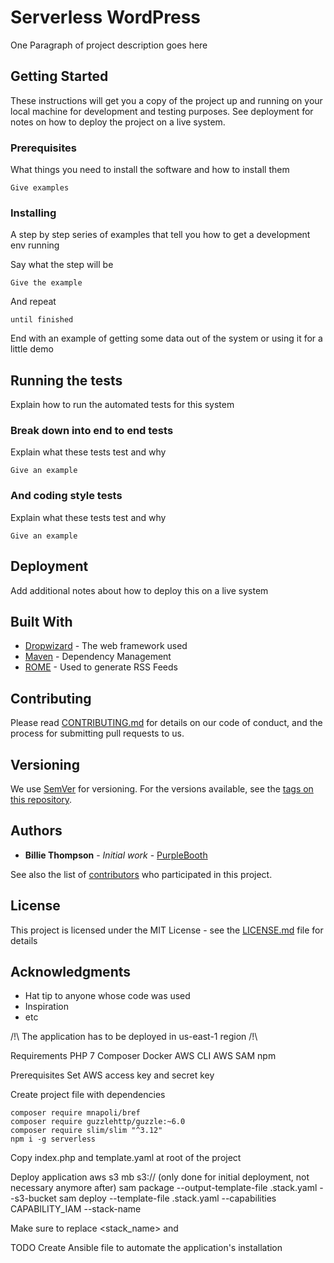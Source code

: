 # Serverless WordPress

One Paragraph of project description goes here

## Getting Started

These instructions will get you a copy of the project up and running on your local machine for development and testing purposes. See deployment for notes on how to deploy the project on a live system.

### Prerequisites

What things you need to install the software and how to install them

```
Give examples
```

### Installing

A step by step series of examples that tell you how to get a development env running

Say what the step will be

```
Give the example
```

And repeat

```
until finished
```

End with an example of getting some data out of the system or using it for a little demo

## Running the tests

Explain how to run the automated tests for this system

### Break down into end to end tests

Explain what these tests test and why

```
Give an example
```

### And coding style tests

Explain what these tests test and why

```
Give an example
```

## Deployment

Add additional notes about how to deploy this on a live system

## Built With

* [Dropwizard](http://www.dropwizard.io/1.0.2/docs/) - The web framework used
* [Maven](https://maven.apache.org/) - Dependency Management
* [ROME](https://rometools.github.io/rome/) - Used to generate RSS Feeds

## Contributing

Please read [CONTRIBUTING.md](https://gist.github.com/PurpleBooth/b24679402957c63ec426) for details on our code of conduct, and the process for submitting pull requests to us.

## Versioning

We use [SemVer](http://semver.org/) for versioning. For the versions available, see the [tags on this repository](https://github.com/your/project/tags). 

## Authors

* **Billie Thompson** - *Initial work* - [PurpleBooth](https://github.com/PurpleBooth)

See also the list of [contributors](https://github.com/your/project/contributors) who participated in this project.

## License

This project is licensed under the MIT License - see the [LICENSE.md](LICENSE.md) file for details

## Acknowledgments

* Hat tip to anyone whose code was used
* Inspiration
* etc








/!\ The application has to be deployed in us-east-1 region /!\

Requirements
	PHP 7
	Composer
	Docker
	AWS CLI
	AWS SAM
	npm

Prerequisites
	Set AWS access key and secret key

Create project file with dependencies

	composer require mnapoli/bref
	composer require guzzlehttp/guzzle:~6.0
	composer require slim/slim "^3.12"
	npm i -g serverless

Copy index.php and template.yaml at root of the project

Deploy application
	aws s3 mb s3://<bucket-name> (only done for initial deployment, not necessary anymore after)
	sam package --output-template-file .stack.yaml --s3-bucket <bucket-name>
	sam deploy --template-file .stack.yaml --capabilities CAPABILITY_IAM --stack-name <stack-name>

Make sure to replace <stack_name> and <bucket-name>

TODO
Create Ansible file to automate the application's installation